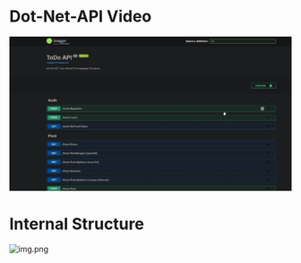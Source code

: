 # Dot-Net-API Video
[![Capture.PNG](DotNetAPI%2FImages%2FCapture.PNG)](https://youtu.be/wcK3e_AhTTU)
# Internal Structure
![img.png](DotNetAPI%2FImages%2Fimg.png)